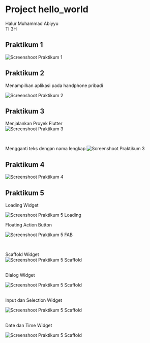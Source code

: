 # Project hello_world

Halur Muhammad Abiyyu <br>
TI 3H <br>

## Praktikum 1

![Screenshoot Praktikum 1](images/Praktikum_1.png)

## Praktikum 2
Menampilkan aplikasi pada handphone pribadi <br>

![Screenshoot Praktikum 2](images/Praktikum_2.jpg)


## Praktikum 3
Menjalankan Proyek Flutter <br>
![Screenshoot Praktikum 3](images/Praktikum_3_Langkah_11.png)

<br>

Mengganti teks dengan nama lengkap
![Screenshoot Praktikum 3](images/Praktikum_3_Langkah_12.png)

## Praktikum 4
![Screenshoot Praktikum 4](images/Praktikum_4.png)

## Praktikum 5
Loading Widget
<br>

![Screenshoot Praktikum 5 Loading](images/Praktikum_5_loading_widget.png)
<br>

Floating Action Button <br>

![Screenshoot Praktikum 5 FAB](images/Praktikum_5_fab_widget.png)

<br>

Scaffold Widget <br>
![Screenshoot Praktikum 5 Scaffold](images/Praktikum_5_scaffold_widget.png)

<br> Dialog Widget <br>

![Screenshoot Praktikum 5 Scaffold](images/Praktikum_5_dialog_widget.png)

<br> Input dan Selection Widget <br>

![Screenshoot Praktikum 5 Scaffold](images/Praktikum_5_input_widget.png)

<br> Date dan Time Widget <br>

![Screenshoot Praktikum 5 Scaffold](images/Praktikum_5_date_widget.png)
